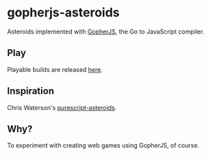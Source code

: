 # gopherjs-asteroids
Asteroids implemented with [GopherJS](https://github.com/gopherjs/gopherjs), the Go to JavaScript compiler.

## Play

Playable builds are released [here](http://mikejanger.net/gopherjs-asteroids).

## Inspiration

Chris Waterson's [purescript-asteroids](https://github.com/waterson/purescript-asteroids).

## Why?

To experiment with creating web games using GopherJS, of course.